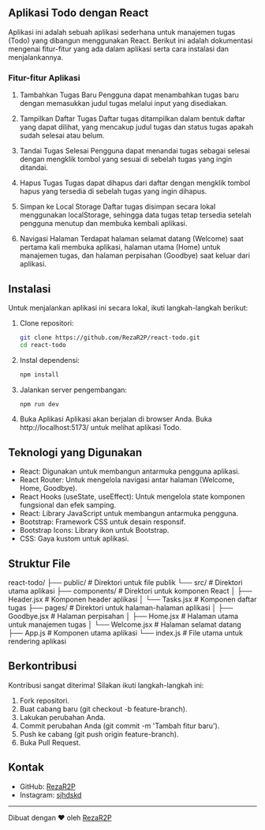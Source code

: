 ## Aplikasi Todo dengan React

Aplikasi ini adalah sebuah aplikasi sederhana untuk manajemen tugas (Todo) yang dibangun menggunakan React. Berikut ini adalah dokumentasi mengenai fitur-fitur yang ada dalam aplikasi serta cara instalasi dan menjalankannya.

### Fitur-fitur Aplikasi

1. Tambahkan Tugas Baru
   Pengguna dapat menambahkan tugas baru dengan memasukkan judul tugas melalui input yang disediakan.

2. Tampilkan Daftar Tugas
   Daftar tugas ditampilkan dalam bentuk daftar yang dapat dilihat, yang mencakup judul tugas dan status tugas apakah sudah selesai atau belum.
3. Tandai Tugas Selesai
   Pengguna dapat menandai tugas sebagai selesai dengan mengklik tombol yang sesuai di sebelah tugas yang ingin ditandai.

4. Hapus Tugas
   Tugas dapat dihapus dari daftar dengan mengklik tombol hapus yang tersedia di sebelah tugas yang ingin dihapus.

5. Simpan ke Local Storage
   Daftar tugas disimpan secara lokal menggunakan localStorage, sehingga data tugas tetap tersedia setelah pengguna menutup dan membuka kembali aplikasi.

6. Navigasi Halaman
   Terdapat halaman selamat datang (Welcome) saat pertama kali membuka aplikasi, halaman utama (Home) untuk manajemen tugas, dan halaman perpisahan (Goodbye) saat keluar dari aplikasi.

## Instalasi

Untuk menjalankan aplikasi ini secara lokal, ikuti langkah-langkah berikut:

1. Clone repositori:

   ```bash
   git clone https://github.com/RezaR2P/react-todo.git
   cd react-todo
   ```

2. Instal dependensi:

   ```bash
   npm install
   ```

3. Jalankan server pengembangan:

   ```bash
   npm run dev
   ```

4. Buka Aplikasi
   Aplikasi akan berjalan di browser Anda. Buka http://localhost:5173/ untuk melihat aplikasi Todo.

## Teknologi yang Digunakan

- React: Digunakan untuk membangun antarmuka pengguna aplikasi.
- React Router: Untuk mengelola navigasi antar halaman (Welcome, Home, Goodbye).
- React Hooks (useState, useEffect): Untuk mengelola state komponen fungsional dan efek samping.
- React: Library JavaScript untuk membangun antarmuka pengguna.
- Bootstrap: Framework CSS untuk desain responsif.
- Bootstrap Icons: Library ikon untuk Bootstrap.
- CSS: Gaya kustom untuk aplikasi.

## Struktur File

react-todo/
├── public/ # Direktori untuk file publik
└── src/ # Direktori utama aplikasi
├── components/ # Direktori untuk komponen React
│ ├── Header.jsx # Komponen header aplikasi
│ └── Tasks.jsx # Komponen daftar tugas
├── pages/ # Direktori untuk halaman-halaman aplikasi
│ ├── Goodbye.jsx # Halaman perpisahan
│ ├── Home.jsx # Halaman utama untuk manajemen tugas
│ └── Welcome.jsx # Halaman selamat datang
├── App.js # Komponen utama aplikasi
└── index.js # File utama untuk rendering aplikasi

## Berkontribusi

Kontribusi sangat diterima! Silakan ikuti langkah-langkah ini:

1. Fork repositori.
2. Buat cabang baru (git checkout -b feature-branch).
3. Lakukan perubahan Anda.
4. Commit perubahan Anda (git commit -m 'Tambah fitur baru').
5. Push ke cabang (git push origin feature-branch).
6. Buka Pull Request.

## Kontak

- GitHub: [RezaR2P](https://github.com/RezaR2P)
- Instagram: [sjhdskd](https://www.instagram.com/sjhdskd/)

---

Dibuat dengan ❤️ oleh [RezaR2P](https://github.com/RezaR2P)
